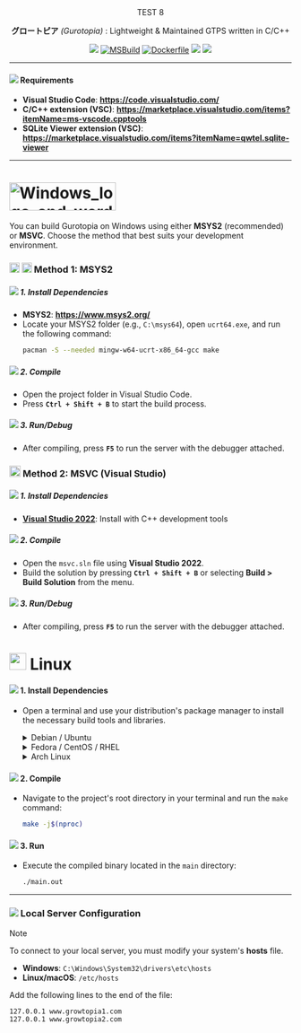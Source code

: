 <div align="center">
TEST 8
</div>

<div align="center">

**グロートピア** *(Gurotopia)* : Lightweight & Maintained GTPS written in C/C++

[![](https://github.com/GT-api/GT.api/actions/workflows/make.yml/badge.svg)](https://github.com/GT-api/GT.api/actions/workflows/make.yml)
[![MSBuild](https://github.com/gurotopia/Gurotopia/actions/workflows/msbuild.yml/badge.svg)](https://github.com/gurotopia/Gurotopia/actions/workflows/msbuild.yml)
[![Dockerfile](https://github.com/gurotopia/Gurotopia/actions/workflows/docker.yml/badge.svg)](https://github.com/gurotopia/Gurotopia/actions/workflows/docker.yml)
[![](https://app.codacy.com/project/badge/Grade/fa8603d6ec2b4485b8e24817ef23ca21)](https://app.codacy.com/gh/gurotopia/Gurotopia/dashboard?utm_source=gh&utm_medium=referral&utm_content=&utm_campaign=Badge_grade)
[![](https://dcbadge.limes.pink/api/server/zzWHgzaF7J?style=flat)](https://discord.gg/zzWHgzaF7J)

</div>

***

#### ![](https://raw.githubusercontent.com/microsoft/vscode-icons/main/icons/dark/checklist.svg) Requirements

- **Visual Studio Code**: **https://code.visualstudio.com/** 
- **C/C++ extension (VSC)**: **https://marketplace.visualstudio.com/items?itemName=ms-vscode.cpptools**
- **SQLite Viewer extension (VSC)**: **https://marketplace.visualstudio.com/items?itemName=qwtel.sqlite-viewer**

---

# <img width="190" height="50" alt="Windows_logo_and_wordmark_-_2021 svg" src="https://github.com/user-attachments/assets/1385f762-2c56-465a-aa3b-901a431552bb" />

You can build Gurotopia on Windows using either **MSYS2** (recommended) or **MSVC**. Choose the method that best suits your development environment.

### <img width="18" height="18" src="https://github.com/user-attachments/assets/12d92d94-80c7-4330-b4f3-1c8e67ee83a0" /> <img width="18" height="18" src="https://github.com/user-attachments/assets/1f2496c7-bc06-4c64-b2ae-6da04c266484" /> Method 1: MSYS2

##### ![](https://raw.githubusercontent.com/microsoft/vscode-icons/main/icons/dark/archive.svg) 1. Install Dependencies
   - **MSYS2**: **https://www.msys2.org/**
   - Locate your MSYS2 folder (e.g., `C:\msys64`), open `ucrt64.exe`, and run the following command:
     ```bash
     pacman -S --needed mingw-w64-ucrt-x86_64-gcc make
     ```

##### ![](https://raw.githubusercontent.com/microsoft/vscode-icons/main/icons/dark/build.svg) 2. Compile
   - Open the project folder in Visual Studio Code.
   - Press **`Ctrl + Shift + B`** to start the build process.

##### ![](https://raw.githubusercontent.com/microsoft/vscode-icons/main/icons/dark/debug-alt-small.svg) 3. Run/Debug
   - After compiling, press **`F5`** to run the server with the debugger attached.


### <img width="20" height="20" alt="2022_logo" src="https://github.com/user-attachments/assets/c69cfaad-f31c-4cad-a93d-8c09973ab3f9" /> Method 2: MSVC (Visual Studio)
##### ![](https://raw.githubusercontent.com/microsoft/vscode-icons/main/icons/dark/archive.svg) 1. Install Dependencies

- [**Visual Studio 2022**](https://visualstudio.microsoft.com/vs/): Install with C++ development tools

##### ![](https://raw.githubusercontent.com/microsoft/vscode-icons/main/icons/dark/build.svg) 2. Compile

- Open the `msvc.sln` file using **Visual Studio 2022**.
- Build the solution by pressing **`Ctrl + Shift + B`** or selecting **Build > Build Solution** from the menu.

##### ![](https://raw.githubusercontent.com/microsoft/vscode-icons/main/icons/dark/debug-alt-small.svg) 3. Run/Debug

- After compiling, press **`F5`** to run the server with the debugger attached.

# <img src="https://github.com/user-attachments/assets/fecde323-04c5-4b82-a08d-badcb184be6a" width="30" /> Linux

#### ![](https://raw.githubusercontent.com/microsoft/vscode-icons/main/icons/dark/archive.svg) 1. Install Dependencies

- Open a terminal and use your distribution's package manager to install the necessary build tools and libraries.
   <details><summary>Debian / Ubuntu</summary>
   <p>
      
   ```bash
   sudo apt-get update && sudo apt-get install build-essential
   ```
        
   </p>
   </details> 
   
   <details><summary>Fedora / CentOS / RHEL</summary>
   <p>
      
   ```bash
   sudo dnf install gcc-c++ make
   ```
        
   </p>
   </details> 
   
   <details><summary>Arch Linux</summary>
   <p>
      
   ```bash
   sudo pacman -S base-devel
   ```
   </p>
   </details> 

#### ![](https://raw.githubusercontent.com/microsoft/vscode-icons/main/icons/dark/build.svg) 2. Compile
   - Navigate to the project's root directory in your terminal and run the `make` command:
     ```bash
     make -j$(nproc)
     ```

#### ![](https://raw.githubusercontent.com/microsoft/vscode-icons/main/icons/dark/debug-alt-small.svg) 3. Run
   - Execute the compiled binary located in the `main` directory:
     ```bash
     ./main.out
     ```

---

### ![](https://raw.githubusercontent.com/microsoft/vscode-icons/main/icons/dark/settings.svg) Local Server Configuration

> [!NOTE]
> To connect to your local server, you must modify your system's **hosts** file.
> - **Windows**: `C:\Windows\System32\drivers\etc\hosts`
> - **Linux/macOS**: `/etc/hosts`
>
> Add the following lines to the end of the file:
> ```
> 127.0.0.1 www.growtopia1.com
> 127.0.0.1 www.growtopia2.com
> ```
